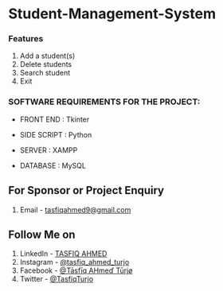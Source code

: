 # Student-Management-System

### Features
1. Add a student(s)
2. Delete students
3. Search student 
4. Exit

### SOFTWARE REQUIREMENTS FOR THE PROJECT:

* FRONT END : Tkinter
  
* SIDE SCRIPT : Python
  
* SERVER : XAMPP

* DATABASE : MySQL

## For Sponsor or Project Enquiry
1. Email - tasfiqahmed9@gmail.com


## Follow Me on
1. LinkedIn - [TASFIQ AHMED](https://www.linkedin.com/in/tasfiq-ahmed-709758191/ "TASFIQ AHMED on LinkedIn")
2. Instagram - [@tasfiq_ahmed_turjo](https://www.instagram.com/tasfiq_ahmed_turjo/ "TASFIQ AHMED on Instagram")
3. Facebook - [@Tāsfīq AHmeď Tūrjø](https://www.facebook.com/m.tasfiqahmedturjo "TASFIQ AHMED on Facebook")
5. Twitter - [@TasfiqTurjo](https://www.twitter.com/TasfiqTurjo "TASFIQ AHMED on Twitter")
